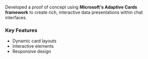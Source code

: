Developed a proof of concept using **Microsoft's Adaptive Cards framework** to create rich, interactive data presentations within chat interfaces.

### Key Features
- Dynamic card layouts
- Interactive elements
- Responsive design